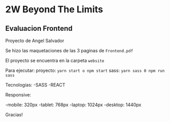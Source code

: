# 2W Beyond The Limits
## Evaluacion Frontend

Proyecto de Angel Salvador

Se hizo las maquetaciones de las 3 paginas de `Frontend.pdf`

El proyecto se encuentra en la carpeta `website`

Para ejecutar:
proyecto: `yarn start o npm start`
sass: `yarn sass 0 npm run sass`

Tecnologias:
-SASS
-REACT

Responsive:

-mobile: 320px
-tablet: 768px
-laptop: 1024px
-desktop: 1440px

Gracias!
